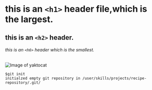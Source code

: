 # this is an `<h1>` header file,which is the  largest.
## this is an `<h2>` header.
###### this is an `<h6>` header which is the smallest.

![Image of yaktocat](https://octodex.github.com/images/yaktocat.png)

```
$git init
initialzed empty git repository in /user/skills/projects/recipe-repository/.git/
